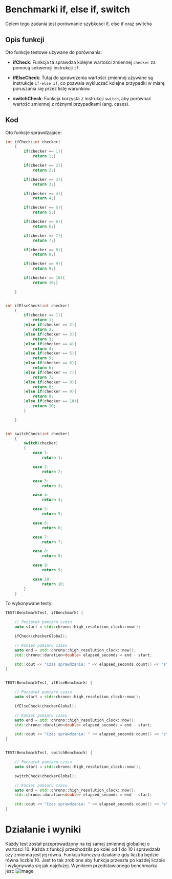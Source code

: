 # Benchmarki if, else if, switch
Celem tego zadania jest porównanie szybkości if, else if oraz switcha

## Opis funkcji
Oto funkcje testowe używane do porównania:

- **ifCheck**: Funkcja ta sprawdza kolejne wartości zmiennej `checker` za pomocą sekwencji instrukcji `if`.
  
- **ifElseCheck**: Tutaj do sprawdzenia wartości zmiennej używane są instrukcje `if-else if`, co pozwala wykluczać kolejne przypadki w miarę poruszania się przez listę warunków.

- **switchCheck**: Funkcja korzysta z instrukcji `switch`, aby porównać wartość zmiennej z różnymi przypadkami (ang. cases).


## Kod
Oto funkcje sprawdzajace:
```cpp
int ifCheck(int checker)
	{
		if(checker == 1){
			return 1;}

		if(checker == 2){
			return 2;}

		if(checker == 3){
			return 3;}

		if(checker == 4){
			return 4;}

		if(checker == 5){
			return 5;}

		if(checker == 6){
			return 6;}

		if(checker == 7){
			return 7;}

		if(checker == 8){
			return 8;}

		if(checker == 9){
			return 9;}

		if(checker == 10){
			return 10;}

	}


int ifElseCheck(int checker)
	{
		if(checker == 1){
			return 1;
		}else if(checker == 2){
			return 2;
		}else if(checker == 3){
			return 3;
		}else if(checker == 4){
			return 4;
		}else if(checker == 5){
			return 5;
		}else if(checker == 6){
			return 6;
		}else if(checker == 7){
			return 7;
		}else if(checker == 8){
			return 8;
		}else if(checker == 9){
			return 9;
		}else if(checker == 10){
			return 10;
		}

	}


int switchCheck(int checker)
	{
		switch(checker)
		{
			case 1:
				return 1;

			case 2:
				return 2;

			case 3:
				return 3;

			case 4:
				return 4;

			case 5:
				return 5;

			case 6:
				return 6;

			case 7:
				return 7;

			case 8:
				return 8;

			case 9:
				return 9;

			case 10:
				return 10;
		}
	}

```

To wykonywane testy:
```cpp
TEST(BenchmarkTest, ifBenchmark) {

    // Początek pomiaru czasu
    auto start = std::chrono::high_resolution_clock::now();

    ifCheck(checkerGlobal);

    // Koniec pomiaru czasu
    auto end = std::chrono::high_resolution_clock::now();
    std::chrono::duration<double> elapsed_seconds = end - start;

    std::cout << "Czas sprawdzania: " << elapsed_seconds.count() << "s\n";
}


TEST(BenchmarkTest, ifElseBenchmark) {

    // Początek pomiaru czasu
    auto start = std::chrono::high_resolution_clock::now();

    ifElseCheck(checkerGlobal);

    // Koniec pomiaru czasu
    auto end = std::chrono::high_resolution_clock::now();
    std::chrono::duration<double> elapsed_seconds = end - start;

    std::cout << "Czas sprawdzania: " << elapsed_seconds.count() << "s\n";
}


TEST(BenchmarkTest, switchBenchmark) {

    // Początek pomiaru czasu
    auto start = std::chrono::high_resolution_clock::now();

    switchCheck(checkerGlobal);

    // Koniec pomiaru czasu
    auto end = std::chrono::high_resolution_clock::now();
    std::chrono::duration<double> elapsed_seconds = end - start;

    std::cout << "Czas sprawdzania: " << elapsed_seconds.count() << "s\n";
}
```

# Działanie i wyniki
Każdy test został przeprowadzony na tej samej zmiennej globalnej o wartosci 10. Każda z funkcji przechodziła po kolei od 1 do 10 i sprawdzała czy zmienna jest jej równa. Funkcja kończyła działanie gdy liczba będzie równa liczbie 10. Jest to tak zrobione aby funkcja przeszła po każdej liczbie i wykonywała się jak najdłużej. Wynikiem przedstawionego benchmarka jest: 
![image](https://github.com/user-attachments/assets/d8e234c4-c1f4-4df6-b576-dcf55f8dae09)

